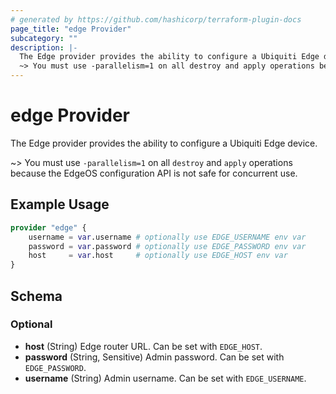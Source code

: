 ```yaml
---
# generated by https://github.com/hashicorp/terraform-plugin-docs
page_title: "edge Provider"
subcategory: ""
description: |-
  The Edge provider provides the ability to configure a Ubiquiti Edge device.
  ~> You must use -parallelism=1 on all destroy and apply operations because the EdgeOS configuration API is not safe for concurrent use.
---
```


# edge Provider

The Edge provider provides the ability to configure a Ubiquiti Edge device.

~> You must use `-parallelism=1` on all `destroy` and `apply` operations because the EdgeOS configuration API is not safe for concurrent use.

## Example Usage

```terraform
provider "edge" {
	username = var.username # optionally use EDGE_USERNAME env var
	password = var.password # optionally use EDGE_PASSWORD env var
	host  	 = var.host     # optionally use EDGE_HOST env var
}
```

<!-- schema generated by tfplugindocs -->
## Schema

### Optional

- **host** (String) Edge router URL. Can be set with `EDGE_HOST`.
- **password** (String, Sensitive) Admin password. Can be set with `EDGE_PASSWORD`.
- **username** (String) Admin username. Can be set with `EDGE_USERNAME`.

